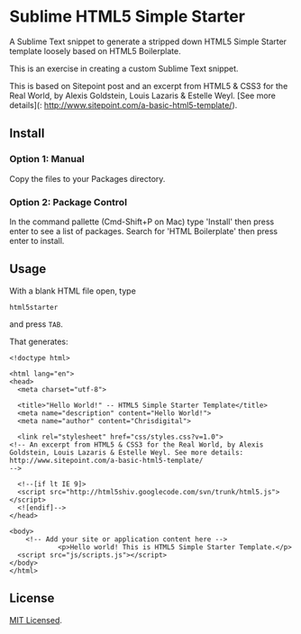 # Sublime HTML5 Simple Starter

A Sublime Text snippet to generate a stripped down HTML5 Simple Starter template loosely based on HTML5 Boilerplate. 

This is an exercise in creating a custom Sublime Text snippet.

This is based on Sitepoint post and an excerpt from HTML5 & CSS3 for the Real World, by Alexis Goldstein, Louis Lazaris & Estelle Weyl. [See more details](: http://www.sitepoint.com/a-basic-html5-template/).

## Install

### Option 1: Manual

Copy the files to your Packages directory.

### Option 2: Package Control

In the command pallette (Cmd-Shift+P on Mac) type 'Install' then press enter to see a list of packages. Search for 'HTML Boilerplate' then press enter to install.

## Usage

With a blank HTML file open, type

    html5starter

and press `TAB`.

That generates:

    <!doctype html>

    <html lang="en">
    <head>
      <meta charset="utf-8">

      <title>"Hello World!" -- HTML5 Simple Starter Template</title>
      <meta name="description" content="Hello World!">
      <meta name="author" content="Chrisdigital">

      <link rel="stylesheet" href="css/styles.css?v=1.0">
    <!-- An excerpt from HTML5 & CSS3 for the Real World, by Alexis Goldstein, Louis Lazaris & Estelle Weyl. See more details: http://www.sitepoint.com/a-basic-html5-template/ 
    -->

      <!--[if lt IE 9]>
      <script src="http://html5shiv.googlecode.com/svn/trunk/html5.js"></script>
      <![endif]-->
    </head>

    <body>
        <!-- Add your site or application content here -->
                <p>Hello world! This is HTML5 Simple Starter Template.</p>
      <script src="js/scripts.js"></script>
    </body>
    </html>

## License 

[MIT Licensed](http://chrisdigital.mit-license.org/).